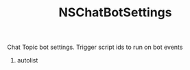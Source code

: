 ﻿---
uid: crmscript_ref_NSChatBotSettings
title: NSChatBotSettings
intellisense: Void.NSChatBotSettings
keywords: NSChatBotSettings
so.topic: reference
---

Chat Topic bot settings. Trigger script ids to run on bot events

1. autolist 

